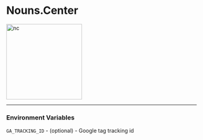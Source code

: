 # Nouns.Center

<img src="https://nouns.center/earth.gif" alt="nc" width="200"/>

---

### Environment Variables

`GA_TRACKING_ID` - (optional) - Google tag tracking id
